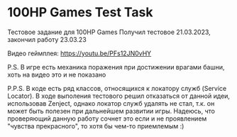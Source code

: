 # 100HP Games Test Task
 
Тестовое задание для 100HP Games
Получил тестовое 21.03.2023, закончил работу 23.03.23

Видео геймплея: https://youtu.be/PFs12JN0vHY

P.S. В игре есть механика поражения при достижении врагами башни, хоть на видео это и не показано

P.P.S. В коде есть ряд классов, относящихся к локатору служб (Service Locator). В ходе выполения тестового решил отказаться от данной идеи, использовав Zenject, однако локатор служб удалять не стал, т.к. он может быть полезен при дальнейшем развитии игры. Надеюсь, что проверяющий данную работу сочнет это если и не проявлением "чувства прекрасного", то хотя бы чем-то приемлемым :)
